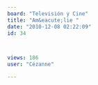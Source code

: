 ```yaml
---
board: "Televisión y Cine"
title: "Am&eacute;lie "
date: "2010-12-08 02:22:09"
id: 34



views: 186
user: "Cézanne"

---
```

